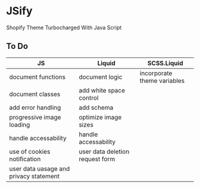 # JSify
Shopify Theme Turbocharged With Java Script

## To Do

JS | Liquid | SCSS.Liquid
--- | --- | ---
document functions | document logic | incorporate theme variables
document classes | add white space control | 
add error handling | add schema | 
progressive image loading | optimize image sizes |
handle accessability | handle accessability | 
use of cookies notification | user data deletion request form |
   | user data uasage and privacy statement |
